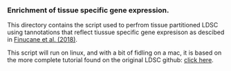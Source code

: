 ### Enrichment of tissue specific gene expression.

This directory contains the script used to perfrom tissue partitioned LDSC using tannotations that reflect tiussue specific gene expresison as descibed in [Finucane et al. (2018)](https://www.nature.com/articles/s41588-018-0081-4).


This script will run on linux, and with a bit of fidling on a mac, it is based on the more complete tutorial found on the original LDSC github: [click here](https://github.com/bulik/ldsc/wiki/Cell-type-specific-analyses).




